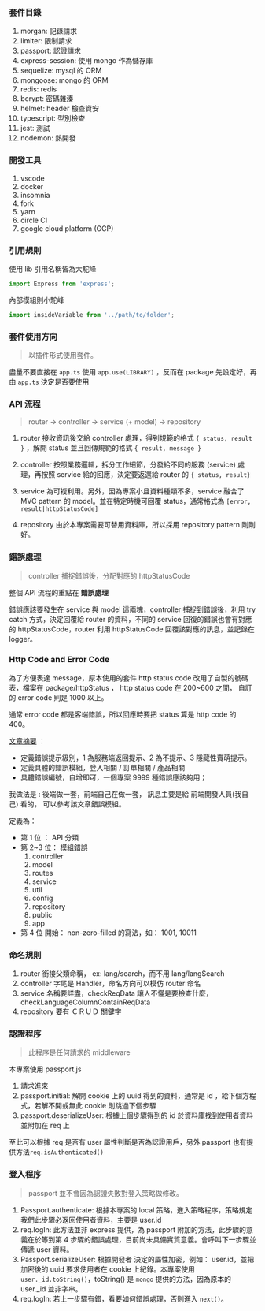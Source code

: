 <!--
    1.  logger
    2.  login session, authentication
    3.  session in DB
    4.  custom HttpCode
    5.  限制 IP
    6.  redis, nosql, sql,
    7.  authorization
    8.  MVC pattern - service
    9.  docker
    10. part of BDD
    11. ts 編譯問題
    12. CI/CD

    TODO
    1. 建言 api
    2. WebSocket
    3. E-tag
-->

### 套件目錄

1. morgan: 記錄請求
2. limiter: 限制請求
3. passport: 認證請求
4. express-session: 使用 mongo 作為儲存庫
5. sequelize: mysql 的 ORM
6. mongoose: mongo 的 ORM
7. redis: redis
8. bcrypt: 密碼雜湊
9. helmet: header 檢查資安
10. typescript: 型別檢查
11. jest: 測試
12. nodemon: 熱開發

### 開發工具

1. vscode
2. docker
3. insomnia
4. fork
5. yarn
6. circle CI
7. google cloud platform (GCP)

### 引用規則

使用 lib 引用名稱皆為大駝峰

```js
import Express from 'express';
```

內部模組則小駝峰

```js
import insideVariable from '../path/to/folder';
```

### 套件使用方向

>以插件形式使用套件。

盡量不要直接在 `app.ts` 使用 `app.use(LIBRARY)` ，反而在 package 先設定好，再由 `app.ts` 決定是否要使用

### API 流程

>router -> controller -> service (+ model) -> repository

1. router 接收資訊後交給 controller 處理，得到規範的格式 `{ status, result }` ，解開 status 並且回傳規範的格式 `{ result, message }`

1. controller 按照業務邏輯，拆分工作細節，分發給不同的服務 (service) 處理，再按照 service 給的回應，決定要返還給 router 的 `{ status, result}`

2. service 為可複利用。另外，因為專案小且資料種類不多，service 融合了 MVC pattern 的 model。並在特定時機可回覆 status，通常格式為 `[error, result|httpStatusCode]`

3. repository 由於本專案需要可替用資料庫，所以採用 repository pattern 剛剛好。

### 錯誤處理

> controller 捕捉錯誤後，分配對應的 httpStatusCode

整個 API 流程的重點在 **錯誤處理**

錯誤應該要發生在 service 與 model 這兩塊，controller 捕捉到錯誤後，利用 try catch 方式，決定回覆給 router 的資料，不同的 service 回復的錯誤也會有對應的 httpStatusCode，router 利用 httpStatusCode 回覆該對應的訊息，並記錄在 logger。

### Http Code and Error Code

為了方便表達 message，原本使用的套件 http status code 改用了自製的號碼表，檔案在 package/httpStatus ，
http status code 在 200~600 之間，
自訂的 error code 則是 1000 以上。

通常 error code 都是客端錯誤，所以回應時要把 status 算是 http code 的 400。

[文章摘要](https://www.itread01.com/content/1549447927.html) ：
- 定義錯誤提示級別，1 為服務端返回提示、2 為不提示、3 隱藏性賣萌提示。
- 定義具體的錯誤模組，登入相關 / 訂單相關 / 產品相關
- 具體錯誤編號，自增即可，一個專案 9999 種錯誤應該夠用；

我做法是 :
後端做一套，前端自己在做一套， 訊息主要是給 前端開發人員(我自己) 看的， 可以參考該文章錯誤模組。

定義為：
- 第 1 位 ： API 分類
- 第 2~3 位： 模組錯誤
    1. controller
    2. model
    3. routes
    4. service
    5. util
    6. config
    7. repository
    8. public
    9. app
- 第 4 位 開始： non-zero-filled 的寫法，如： 1001, 10011


### 命名規則

1. router 銜接父類命稱， ex: lang/search，而不用 lang/langSearch
2. controller 字尾是 Handler，命名方向可以模仿 router 命名
3. service 名稱要詳盡，checkReqData 讓人不懂是要檢查什麼， checkLanguageColumnContainReqData
4. repository 要有 ＣＲＵＤ 關鍵字

### 認證程序

> 此程序是任何請求的 middleware

本專案使用 passport.js
1. 請求進來
2. passport.initial: 解開 cookie 上的 uuid 得到的資料，通常是 id ，給下個方程式，若解不開或無此 cookie 則跳過下個步驟
3. passport.deserializeUser: 根據上個步驟得到的 id 於資料庫找到使用者資料並附加在 req 上


至此可以根據 req 是否有 user 屬性判斷是否為認證用戶，另外 passport 也有提供方法`req.isAuthenticated()`

### 登入程序

> passport 並不會因為認證失敗對登入策略做修改。

1. Passport.authenticate: 根據本專案的 local 策略，進入策略程序，策略規定我們此步驟必返回使用者資料，主要是 user.id
2. req.logIn: 此方法並非 express 提供，為 passport 附加的方法，此步驟的意義在於等到第 4 步驟的錯誤處理，目前尚未具備實質意義。會呼叫下一步驟並傳遞 user 資料。
3. Passport.serializeUser: 根據開發者 決定的屬性加密，例如： user.id，並把加密後的 uuid 要求使用者在 cookie 上紀錄。本專案使用 `user._id.toString()`，toString() 是 `mongo` 提供的方法，因為原本的 user._id 並非字串。
4. req.logIn: 若上一步驟有錯，看要如何錯誤處理，否則進入 `next()`。

